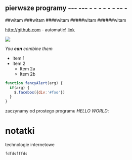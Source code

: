 ## pierwsze programy ---  --- - - - - - - -- -

##witam
###witam
####witam
#####witam
######witam

http://github.com - automatic!
[link](https://github.com/pawelr/notatki/blob/master/README.md)





![](http://octodex.github.com/images/yaktocat.png)

*You **can** combine them*

* Item 1
* Item 2
  * Item 2a
  * Item 2b

```javascript
function fancyAlert(arg) {
  if(arg) {
    $.facebox({div:'#foo'})
  }
}
```




zaczynamy od prostego programu
*HELLO WORLD*:

notatki
=======

technologie internetowe

```
fdfdsfffds



```

